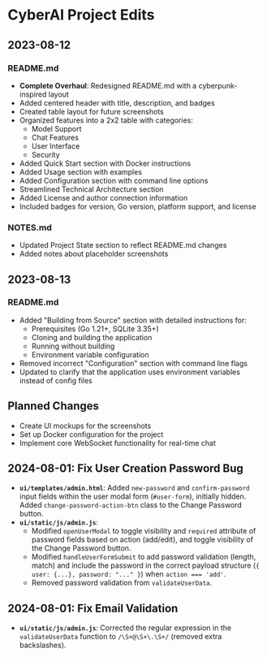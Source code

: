 # CyberAI Project Edits

## 2023-08-12

### README.md
- **Complete Overhaul**: Redesigned README.md with a cyberpunk-inspired layout
- Added centered header with title, description, and badges
- Created table layout for future screenshots
- Organized features into a 2x2 table with categories:
  - Model Support
  - Chat Features
  - User Interface
  - Security
- Added Quick Start section with Docker instructions
- Added Usage section with examples
- Added Configuration section with command line options
- Streamlined Technical Architecture section
- Added License and author connection information
- Included badges for version, Go version, platform support, and license

### NOTES.md
- Updated Project State section to reflect README.md changes
- Added notes about placeholder screenshots

## 2023-08-13

### README.md
- Added "Building from Source" section with detailed instructions for:
  - Prerequisites (Go 1.21+, SQLite 3.35+)
  - Cloning and building the application
  - Running without building
  - Environment variable configuration
- Removed incorrect "Configuration" section with command line flags
- Updated to clarify that the application uses environment variables instead of config files

## Planned Changes
- Create UI mockups for the screenshots
- Set up Docker configuration for the project
- Implement core WebSocket functionality for real-time chat

## 2024-08-01: Fix User Creation Password Bug

*   **`ui/templates/admin.html`**: Added `new-password` and `confirm-password` input fields within the user modal form (`#user-form`), initially hidden. Added `change-password-action-btn` class to the Change Password button.
*   **`ui/static/js/admin.js`**:
    *   Modified `openUserModal` to toggle visibility and `required` attribute of password fields based on action (add/edit), and toggle visibility of the Change Password button.
    *   Modified `handleUserFormSubmit` to add password validation (length, match) and include the password in the correct payload structure (`{ user: {...}, password: "..." }`) when `action === 'add'`.
    *   Removed password validation from `validateUserData`.

## 2024-08-01: Fix Email Validation

*   **`ui/static/js/admin.js`**: Corrected the regular expression in the `validateUserData` function to `/\S+@\S+\.\S+/` (removed extra backslashes).
